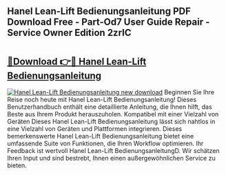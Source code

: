 ## Hanel Lean-Lift Bedienungsanleitung PDF Download Free - Part-Od7 User Guide Repair - Service Owner Edition 2zrIC

# <h2><a href="http://df2t57.blite.top/?on=Hanel+Lean-Lift+Bedienungsanleitung">🔗Download 👉🔴 Hanel Lean-Lift Bedienungsanleitung</a></h2>

[![Hanel Lean-Lift Bedienungsanleitung new download](https://i.imgur.com/lujVjoI.png)](http://df2t57.blite.top/?on=Hanel+Lean-Lift+Bedienungsanleitung)
Beginnen Sie Ihre Reise noch heute mit Hanel Lean-Lift Bedienungsanleitung! Dieses Benutzerhandbuch enthält eine detaillierte Anleitung, die Ihnen hilft, das Beste aus Ihrem Produkt herauszuholen. Kompatibel mit einer Vielzahl von Geräten Dieses Hanel Lean-Lift Bedienungsanleitung lässt sich nahtlos in eine Vielzahl von Geräten und Plattformen integrieren. Dieses bemerkenswerte Hanel Lean-Lift Bedienungsanleitung bietet eine umfassende Suite von Funktionen, die Ihren Workflow optimieren. Ihr Feedback ist wertvoll Hanel Lean-Lift BedienungsanleitungD. Wir schätzen Ihren Input und sind bestrebt, Ihnen einen außergewöhnlichen Service zu bieten.
